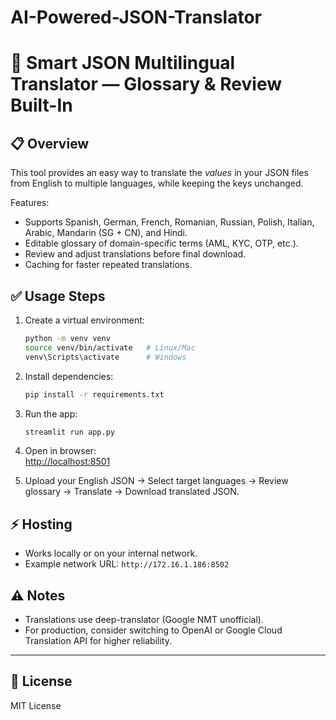 # AI-Powered-JSON-Translator
# 🚀 Smart JSON Multilingual Translator — Glossary & Review Built-In

## 📋 Overview  
This tool provides an easy way to translate the *values* in your JSON files from English to multiple languages, while keeping the keys unchanged.

Features:
- Supports Spanish, German, French, Romanian, Russian, Polish, Italian, Arabic, Mandarin (SG + CN), and Hindi.
- Editable glossary of domain-specific terms (AML, KYC, OTP, etc.).
- Review and adjust translations before final download.
- Caching for faster repeated translations.

## ✅ Usage Steps
1. Create a virtual environment:
    ```bash
    python -m venv venv
    source venv/bin/activate   # Linux/Mac
    venv\Scripts\activate      # Windows
    ```

2. Install dependencies:
    ```bash
    pip install -r requirements.txt
    ```

3. Run the app:
    ```bash
    streamlit run app.py
    ```

4. Open in browser:  
    [http://localhost:8501](http://localhost:8501)

5. Upload your English JSON → Select target languages → Review glossary → Translate → Download translated JSON.

## ⚡ Hosting
- Works locally or on your internal network.  
- Example network URL: `http://172.16.1.186:8502`

## ⚠️ Notes
- Translations use deep-translator (Google NMT unofficial).
- For production, consider switching to OpenAI or Google Cloud Translation API for higher reliability.

---

## 📄 License  
MIT License
